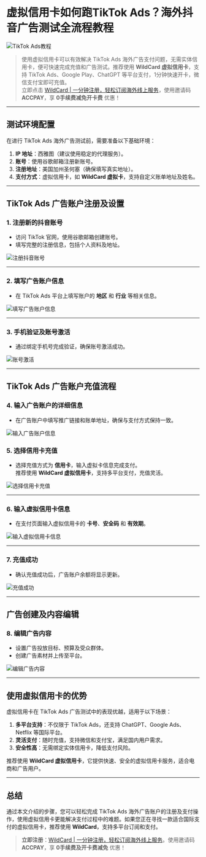 # 虚拟信用卡如何跑TikTok Ads？海外抖音广告测试全流程教程

![TikTok Ads教程](https://4399pay.com/blog/wp-content/uploads/2023/10/img_256-133.png)

> 使用虚拟信用卡可以有效解决 TikTok Ads 海外广告支付问题，无需实体信用卡，便可快速完成充值和广告测试。推荐使用 **WildCard 虚拟信用卡**，支持 TikTok Ads、Google Play、ChatGPT 等平台支付，1分钟快速开卡，微信支付宝即可充值。  
立即点击 [WildCard | 一分钟注册，轻松订阅海外线上服务](https://bit.ly/bewildcard)，使用邀请码 **ACCPAY**，享 **0手续费减免开卡费** 优惠！

---

## 测试环境配置

在进行 TikTok Ads 海外广告测试前，需要准备以下基础环境：

1. **IP 地址**：西雅图（建议使用稳定的代理服务）。  
2. **账号**：使用谷歌邮箱注册新账号。  
3. **注册地址**：美国加州圣何塞（确保填写真实地址）。  
4. **支付方式**：虚拟信用卡，如 **WildCard 虚拟卡**，支持自定义账单地址及姓名。

---

## TikTok Ads 广告账户注册及设置

### 1. 注册新的抖音账号
- 访问 TikTok 官网，使用谷歌邮箱创建账号。
- 填写完整的注册信息，包括个人资料及地址。

![注册抖音账号](https://4399pay.com/blog/wp-content/uploads/2023/10/img_256-133.png)

---

### 2. 填写广告账户信息
- 在 TikTok Ads 平台上填写账户的 **地区** 和 **行业** 等相关信息。

![填写广告账户信息](https://4399pay.com/blog/wp-content/uploads/2023/10/img_256-134.png)

---

### 3. 手机验证及账号激活
- 通过绑定手机号完成验证，确保账号激活成功。

![账号激活](https://4399pay.com/blog/wp-content/uploads/2023/10/img_256-135.png)

---

## TikTok Ads 广告账户充值流程

### 4. 输入广告账户的详细信息
- 在广告账户中填写推广链接和账单地址，确保与支付方式保持一致。

![输入广告账户信息](https://4399pay.com/blog/wp-content/uploads/2023/10/img_256-136.png)

### 5. 选择信用卡充值
- 选择充值方式为 **信用卡**，输入虚拟卡信息完成支付。  
推荐使用 **WildCard 虚拟信用卡**，支持多平台支付，充值灵活。

![选择信用卡充值](https://4399pay.com/blog/wp-content/uploads/2023/10/img_256-140.png)

---

### 6. 输入虚拟信用卡信息
- 在支付页面输入虚拟信用卡的 **卡号**、**安全码** 和 **有效期**。

![输入虚拟信用卡信息](https://4399pay.com/blog/wp-content/uploads/2023/10/img_256-141.png)

---

### 7. 充值成功
- 确认充值成功后，广告账户余额将显示更新。

![充值成功](https://4399pay.com/blog/wp-content/uploads/2023/10/img_256-142.png)

---

## 广告创建及内容编辑

### 8. 编辑广告内容
- 设置广告投放目标、预算及受众群体。  
- 创建广告素材并上传至平台。

![编辑广告内容](https://4399pay.com/blog/wp-content/uploads/2023/10/img_256-143.png)

---

## 使用虚拟信用卡的优势

虚拟信用卡在 TikTok Ads 广告测试中的表现优越，适用于以下场景：

1. **多平台支持**：不仅限于 TikTok Ads，还支持 ChatGPT、Google Ads、Netflix 等国际平台。  
2. **灵活支付**：随时充值，支持微信和支付宝，满足国内用户需求。  
3. **安全性高**：无需绑定实体信用卡，降低支付风险。

推荐使用 **WildCard 虚拟信用卡**，它提供快速、安全的虚拟信用卡服务，适合电商和广告用户。

---

## 总结

通过本文介绍的步骤，您可以轻松完成 TikTok Ads 海外广告账户的注册及支付操作，使用虚拟信用卡更能解决支付过程中的难题。如果您正在寻找一款适合国际支付的虚拟信用卡，推荐使用 **WildCard**，支持多平台订阅和支付。

> **立即注册**：[WildCard | 一分钟注册，轻松订阅海外线上服务](https://bit.ly/bewildcard)。使用邀请码 **ACCPAY**，享 **0手续费及开卡费减免** 优惠！
